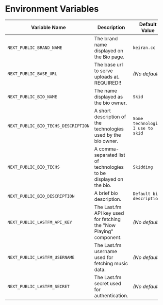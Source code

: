 # Environment Variables

| Variable Name                        | Description                                                         | Default Value                     |
| ------------------------------------ | ------------------------------------------------------------------- | --------------------------------- |
| `NEXT_PUBLIC_BRAND_NAME`             | The brand name displayed on the Bio page.                           | `keiran.cc`                       |
| `NEXT_PUBLIC_BASE_URL`               | The base url to serve uploads at. REQUIRED!!                        | *(No default)*                    |
| `NEXT_PUBLIC_BIO_NAME`               | The name displayed as the bio owner.                                | `Skid`                            |
| `NEXT_PUBLIC_BIO_TECHS_DESCRIPTION`  | A short description of the technologies used by the bio owner.      | `Some technologies I use to skid` |
| `NEXT_PUBLIC_BIO_TECHS`              | A comma-separated list of technologies to be displayed on the bio.  | `Skidding`                        |
| `NEXT_PUBLIC_BIO_DESCRIPTION`        | A brief bio description.                                            | `Default bio description.`        |
| `NEXT_PUBLIC_LASTFM_API_KEY`         | The Last.fm API key used for fetching the "Now Playing" component.  | *(No default)*                    |
| `NEXT_PUBLIC_LASTFM_USERNAME`        | The Last.fm username used for fetching music data.                  | *(No default)*                    |
| `NEXT_PUBLIC_LASTFM_SECRET`          | The Last.fm secret used for authentication.                         | *(No default)*                    |